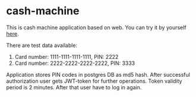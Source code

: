 # cash-machine

This is cash machine application based on web.
You can try it by yourself [here](http://167.99.244.143:8000/).

There are test data available:
1. Card number: 1111-1111-1111-1111, PIN: 2222
2. Card number: 2222-2222-2222-2222, PIN: 3333

Application stores PIN codes in postgres DB as md5 hash. After successful authorization user gets JWT-token for further operations. Token validity period is 2 minutes. After that user have to log in again. 
